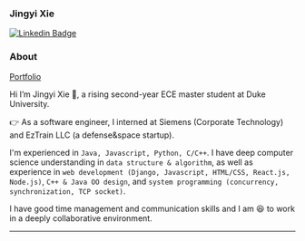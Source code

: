 ### Jingyi Xie 
[![Linkedin Badge](https://img.shields.io/badge/-Jingyi_Xie-blue?style=flat-square&logo=Linkedin&logoColor=white&link=https://www.linkedin.com/in/jingyi-xie-79141a185/)](https://www.linkedin.com/in/jingyi-xie-79141a185/)
### About
[Portfolio](https://jingyi-xie.github.io/)

Hi I’m Jingyi Xie :wave:, a rising second-year ECE master student at Duke University.

:point_right: As a software engineer, I interned at Siemens (Corporate Technology) and EzTrain LLC (a defense&space startup). 

I'm experienced in `Java, Javascript, Python, C/C++`. I have deep computer science understanding in `data structure & algorithm`, as well as experience in `web development (Django, Javascript, HTML/CSS, React.js, Node.js)`, `C++ & Java OO design`, and `system programming (concurrency, synchronization, TCP socket)`.

I have good time management and communication skills and I am :satisfied: to work in a deeply collaborative environment.

---------------------------------------------------------------------------------------------------------------------------------------------------------------------------------
